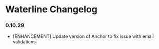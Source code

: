 # Waterline Changelog

### 0.10.29

* [ENHANCEMENT] Update version of Anchor to fix issue with email validations

